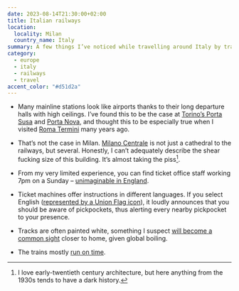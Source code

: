 ```yaml
---
date: 2023-08-14T21:30:00+02:00
title: Italian railways
location:
  locality: Milan
  country_name: Italy
summary: A few things I’ve noticed while travelling around Italy by train.
category:
  - europe
  - italy
  - railways
  - travel
accent_color: "#d51d2a"
---
```


- Many mainline stations look like airports thanks to their long departure halls with high ceilings. I’ve found this to be the case at [Torino’s Porta Susa][1] and [Porta Nova][2], and thought this to be especially true when I visited [Roma Termini][3] many years ago.

- That’s not the case in Milan. [Milano Centrale][4] is not just a cathedral to the railways, but several. Honestly, I can’t adequately describe the shear fucking size of this building. It’s almost taking the piss[^1].

- From my very limited experience, you can find ticket office staff working 7pm on a Sunday – [unimaginable in England][5].

- Ticket machines offer instructions in different languages. If you select English ([represented by a Union Flag icon][6]), it loudly announces that you should be aware of pickpockets, thus alerting every nearby pickpocket to your presence.

- Tracks are often painted white, something I suspect [will become a common sight][7] closer to home, given global boiling.

- The trains mostly [run on time][8].

[1]: https://en.wikipedia.org/wiki/Torino_Porta_Susa_railway_station
[2]: https://en.wikipedia.org/wiki/Torino_Porta_Nuova_railway_station
[3]: https://en.wikipedia.org/wiki/Roma_Termini_railway_station
[4]: https://en.wikipedia.org/wiki/Milano_Centrale_railway_station
[5]: https://www.theguardian.com/politics/2023/jul/06/rail-ticket-office-closures-in-england-will-lead-to-job-losses-minister-says
[6]: https://en.wikipedia.org/wiki/Flag_icons_for_languages
[7]: https://metro.co.uk/2022/07/18/network-rail-is-painting-tracks-white-to-cool-them-down-in-the-heat-17021528/
[8]: https://www.bloomberg.com/news/articles/2016-11-15/stop-saying-mussolini-made-the-trains-run-on-time

[^1]: I love early-twentieth century architecture, but here anything from the 1930s tends to have a dark history.
